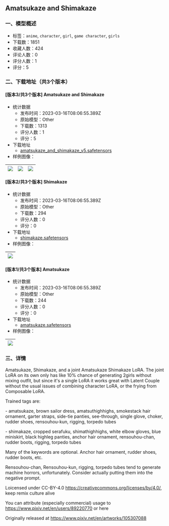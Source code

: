 ## Amatsukaze and Shimakaze
### 一、模型概述

- 标签：`anime`, `character`, `girl`, `game character`, `girls`
- 下载数：1851
- 收藏人数：424
- 评论人数：0
- 评分人数：1
- 评分：5

### 二、下载地址（共3个版本）

#### [版本3/共3个版本] Amatsukaze and Shimakaze

- 统计数据
  - 发布时间：2023-03-16T08:06:55.389Z
  - 原始模型：Other
  - 下载数：1313
  - 评分人数：1
  - 评分：5
- 下载地址
  - [amatsukaze_and_shimakaze_v5.safetensors](https://civitai.com/api/download/models/23996)
- 样例图像：

| <img src="https://image.civitai.com/xG1nkqKTMzGDvpLrqFT7WA/39b1b384-d03d-4247-1492-27ce91211000/width=450/260777.jpeg" /> | <img src="https://image.civitai.com/xG1nkqKTMzGDvpLrqFT7WA/c68c61b2-0141-4214-5fe4-f7978ef64100/width=450/260782.jpeg" /> | <img src="https://image.civitai.com/xG1nkqKTMzGDvpLrqFT7WA/a3ae90ce-ce0d-402d-af49-a729db6f4800/width=450/260879.jpeg" /> |
| ---- | ---- | ---- |

#### [版本2/共3个版本] Shimakaze

- 统计数据
  - 发布时间：2023-03-16T08:06:55.389Z
  - 原始模型：Other
  - 下载数：294
  - 评分人数：0
  - 评分：0
- 下载地址
  - [shimakaze.safetensors](https://civitai.com/api/download/models/23997)
- 样例图像：

| <img src="https://image.civitai.com/xG1nkqKTMzGDvpLrqFT7WA/ea2d72a9-e2ea-42d6-c615-cb018999ae00/width=450/260778.jpeg" /> |
| ---- |

#### [版本1/共3个版本] Amatsukaze

- 统计数据
  - 发布时间：2023-03-16T08:06:55.389Z
  - 原始模型：Other
  - 下载数：244
  - 评分人数：0
  - 评分：0
- 下载地址
  - [amatsukaze.safetensors](https://civitai.com/api/download/models/23998)
- 样例图像：

| <img src="https://image.civitai.com/xG1nkqKTMzGDvpLrqFT7WA/ccb56e3d-fd94-44b5-d92d-c293b45dfb00/width=450/260779.jpeg" /> |
| ---- |


### 三、详情
<p>Amatsukaze, Shimakaze, and a joint Amatsukaze Shimakaze LoRA. The joint LoRA on its own only has like 10% chance of generating 2girls without mixing outfit, but since it's a single LoRA it works great with Latent Couple without the usual issues of combining character LoRA, or the frying from Composable LoRA.</p><p></p><p>Trained tags are:</p><p>- amatsukaze, brown sailor dress, amatsuthighhighs, smokestack hair ornament, garter straps, side-tie panties, see-through, single glove, choker, rudder shoes, rensouhou-kun, rigging, torpedo tubes</p><p>- shimakaze, cropped serafuku, shimathighhighs, white elbow gloves, blue miniskirt, black highleg panties, anchor hair ornament, rensouhou-chan, rudder boots, rigging, torpedo tubes</p><p>Many of the keywords are optional. Anchor hair ornament, rudder shoes, rudder boots, etc.</p><p>Rensouhou-chan, Rensouhou-kun, rigging, torpedo tubes tend to generate machine horrors, unfortunately. Consider actually putting them into the negative prompt.</p><p></p><p>Loicensed under CC-BY-4.0 <a target="_blank" rel="ugc" href="https://creativecommons.org/licenses/by/4.0/">https://creativecommons.org/licenses/by/4.0/</a>, keep remix culture alive</p><p>You can attribute (especially commercial) usage to <a target="_blank" rel="ugc" href="https://www.pixiv.net/en/users/89220770">https://www.pixiv.net/en/users/89220770</a> or here</p><p>Originally released at <a target="_blank" rel="ugc" href="https://www.pixiv.net/en/artworks/105307088">https://www.pixiv.net/en/artworks/105307088</a></p>